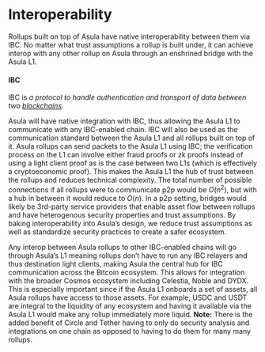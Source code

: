 # Interoperability

Rollups built on top of Asula have native interoperability between them via IBC. No matter what trust assumptions a rollup is built under, it can achieve interop with any other rollup on Asula through an enshrined bridge with the Asula L1.

#### **IBC**

IBC is _a protocol to handle authentication and transport of data between two_ [_blockchains_](https://tutorials.cosmos.network/academy/3-ibc/1-what-is-ibc.html)_._

Asula will have native integration with IBC, thus allowing the Asula L1 to communicate with any IBC-enabled chain. IBC will also be used as the communication standard between the Asula L1 and all rollups built on top of it. Asula rollups can send packets to the Asula L1 using IBC; the verification process on the L1 can involve either fraud proofs or zk proofs instead of using a light client proof as is the case between two L1s (which is effectively a cryptoeconomic proof). This makes the Asula L1 the hub of trust between the rollups and reduces technical complexity. The total number of possible connections if all rollups were to communicate p2p would be $O(n^2)$, but with a hub in between it would reduce to $O(n)$. In a p2p setting, bridges would likely be 3rd-party service providers that enable asset flow between rollups and have heterogenous security properties and trust assumptions. By baking interoperability into Asula’s design, we reduce trust assumptions as well as standardize security practices to create a safer ecosystem.

Any interop between Asula rollups to other IBC-enabled chains will go through Asula’s L1 meaning rollups don’t have to run any IBC relayers and thus destination light clients, making Asula the central hub for IBC communication across the Bitcoin ecosystem. This allows for integration with the broader Cosmos ecosystem including Celestia, Noble and DYDX. This is especially important since if the Asula L1 onboards a set of assets, all Asula rollups have access to those assets. For example, USDC and USDT are integral to the liquidity of any ecosystem and having it available via the Asula L1 would make any rollup immediately more liquid. **Note:** There is the added benefit of Circle and Tether having to only do security analysis and integrations on one chain as opposed to having to do them for many many rollups.
